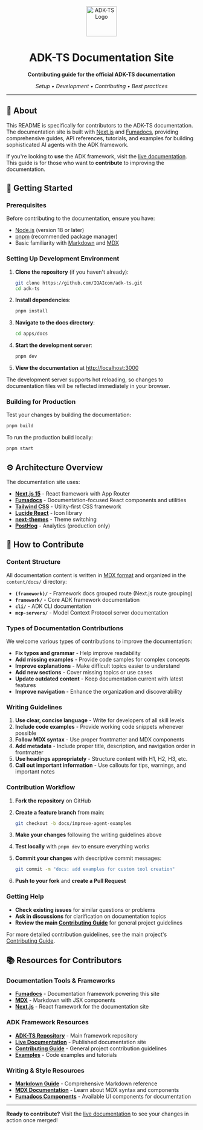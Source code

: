 <div align="center">

<img src="https://files.catbox.moe/vumztw.png" alt="ADK-TS Logo" width="80" />

<br/>

# ADK-TS Documentation Site

**Contributing guide for the official ADK-TS documentation**

*Setup • Development • Contributing • Best practices*

---

</div>

## 📖 About

This README is specifically for contributors to the ADK-TS documentation. The documentation site is built with [Next.js](https://nextjs.org) and [Fumadocs](https://fumadocs.dev), providing comprehensive guides, API references, tutorials, and examples for building sophisticated AI agents with the ADK framework.

If you're looking to **use** the ADK framework, visit the [live documentation](https://adk.iqai.com). This guide is for those who want to **contribute** to improving the documentation.

## 🚀 Getting Started

### Prerequisites

Before contributing to the documentation, ensure you have:

- [Node.js](https://nodejs.org) (version 18 or later)
- [pnpm](https://pnpm.io) (recommended package manager)
- Basic familiarity with [Markdown](https://www.markdownguide.org/) and [MDX](https://mdxjs.com/)

### Setting Up Development Environment

1. **Clone the repository** (if you haven't already):

   ```bash
   git clone https://github.com/IQAIcom/adk-ts.git
   cd adk-ts
   ```

2. **Install dependencies**:

   ```bash
   pnpm install
   ```

3. **Navigate to the docs directory**:

   ```bash
   cd apps/docs
   ```

4. **Start the development server**:

   ```bash
   pnpm dev
   ```

5. **View the documentation** at [http://localhost:3000](http://localhost:3000)

The development server supports hot reloading, so changes to documentation files will be reflected immediately in your browser.

### Building for Production

Test your changes by building the documentation:

```bash
pnpm build
```

To run the production build locally:

```bash
pnpm start
```

## ⚙️ Architecture Overview

The documentation site uses:

- **[Next.js 15](https://nextjs.org)** - React framework with App Router
- **[Fumadocs](https://fumadocs.dev)** - Documentation-focused React components and utilities
- **[Tailwind CSS](https://tailwindcss.com)** - Utility-first CSS framework
- **[Lucide React](https://lucide.dev)** - Icon library
- **[next-themes](https://github.com/pacocoursey/next-themes)** - Theme switching
- **[PostHog](https://posthog.com)** - Analytics (production only)

## 🤝 How to Contribute

### Content Structure

All documentation content is written in [MDX format](https://mdxjs.com/) and organized in the `content/docs/` directory:

- **`(framework)/`** - Framework docs grouped route (Next.js route grouping)
- **`framework/`** - Core ADK framework documentation
- **`cli/`** - ADK CLI documentation
- **`mcp-servers/`** - Model Context Protocol server documentation

### Types of Documentation Contributions

We welcome various types of contributions to improve the documentation:

- **Fix typos and grammar** - Help improve readability
- **Add missing examples** - Provide code samples for complex concepts
- **Improve explanations** - Make difficult topics easier to understand
- **Add new sections** - Cover missing topics or use cases
- **Update outdated content** - Keep documentation current with latest features
- **Improve navigation** - Enhance the organization and discoverability

### Writing Guidelines

1. **Use clear, concise language** - Write for developers of all skill levels
2. **Include code examples** - Provide working code snippets whenever possible
3. **Follow MDX syntax** - Use proper frontmatter and MDX components
4. **Add metadata** - Include proper title, description, and navigation order in frontmatter
5. **Use headings appropriately** - Structure content with H1, H2, H3, etc.
6. **Call out important information** - Use callouts for tips, warnings, and important notes

### Contribution Workflow

1. **Fork the repository** on GitHub
2. **Create a feature branch** from main:

   ```bash
   git checkout -b docs/improve-agent-examples
   ```

3. **Make your changes** following the writing guidelines above
4. **Test locally** with `pnpm dev` to ensure everything works
5. **Commit your changes** with descriptive commit messages:

   ```bash
   git commit -m "docs: add examples for custom tool creation"
   ```

6. **Push to your fork** and **create a Pull Request**

### Getting Help

- **Check existing issues** for similar questions or problems
- **Ask in discussions** for clarification on documentation topics  
- **Review the main [Contributing Guide](../../CONTRIBUTION.md)** for general project guidelines

For more detailed contribution guidelines, see the main project's [Contributing Guide](../../CONTRIBUTION.md).

## 📚 Resources for Contributors

### Documentation Tools & Frameworks

- **[Fumadocs](https://fumadocs.dev)** - Documentation framework powering this site
- **[MDX](https://mdxjs.com)** - Markdown with JSX components
- **[Next.js](https://nextjs.org)** - React framework for the documentation site

### ADK Framework Resources

- **[ADK-TS Repository](https://github.com/IQAIcom/adk-ts)** - Main framework repository
- **[Live Documentation](https://adk.iqai.com)** - Published documentation site
- **[Contributing Guide](../../CONTRIBUTION.md)** - General project contribution guidelines
- **[Examples](../../apps/examples/)** - Code examples and tutorials

### Writing & Style Resources

- **[Markdown Guide](https://www.markdownguide.org/)** - Comprehensive Markdown reference
- **[MDX Documentation](https://mdxjs.com/docs/)** - Learn about MDX syntax and components
- **[Fumadocs Components](https://fumadocs.dev/docs/ui/components)** - Available UI components for documentation

---

**Ready to contribute?** Visit the [live documentation](https://adk.iqai.com) to see your changes in action once merged!
